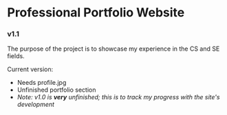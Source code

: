 # Professional Portfolio Website
### v1.1
The purpose of the project is to showcase my experience in the CS and SE fields.

Current version:
* Needs profile.jpg
* Unfinished portfolio section
* *Note: v1.0 is <em><strong>very</strong><em> unfinished; this is to track my progress with the site's development*
